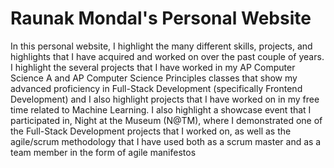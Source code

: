 # Raunak Mondal's Personal Website

In this personal website, I highlight the many different skills, projects, and highlights that I have acquired and worked on over the past couple of years. I highlight the several projects that I have worked in my AP Computer Science A and AP Computer Science Principles classes that show my advanced proficiency in Full-Stack Development (specifically Frontend Development) and I also highlight projects that I have worked on in my free time related to Machine Learning. I also highlight a showcase event that I participated in, Night at the Museum (N@TM), where I demonstrated one of the Full-Stack Development projects that I worked on, as well as the agile/scrum methodology that I have used both as a scrum master and as a team member in the form of agile manifestos
